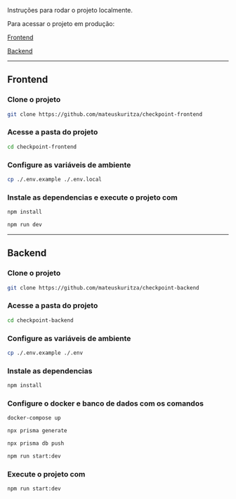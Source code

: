 Instruções para rodar o projeto localmente.

Para acessar o projeto em produção:

[Frontend](https://checkpoint-frontend-one.vercel.app/)

[Backend](https://checkpoint-backend.onrender.com/)

---

## Frontend

### Clone o projeto

```bash
git clone https://github.com/mateuskuritza/checkpoint-frontend
```

### Acesse a pasta do projeto

```bash
cd checkpoint-frontend
```

### Configure as variáveis de ambiente

```bash
cp ./.env.example ./.env.local
```

### Instale as dependencias e execute o projeto com

```bash
npm install

npm run dev
```

---

## Backend

### Clone o projeto

```bash
git clone https://github.com/mateuskuritza/checkpoint-backend
```

### Acesse a pasta do projeto

```bash
cd checkpoint-backend
```

### Configure as variáveis de ambiente

```bash
cp ./.env.example ./.env
```

### Instale as dependencias

```bash
npm install
```

### Configure o docker e banco de dados com os comandos

```bash
docker-compose up

npx prisma generate

npx prisma db push

npm run start:dev
```

### Execute o projeto com

```bash
npm run start:dev
```
